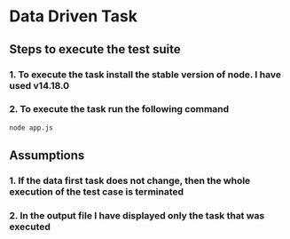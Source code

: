 # Data Driven Task

## Steps to execute the test suite

### 1. To execute the task install the stable version of node. I have used v14.18.0

### 2. To execute the task run the following command

```bash
node app.js
```

## Assumptions

### 1. If the data first task does not change, then the whole execution of the test case is terminated

### 2. In the output file I have displayed only the task that was executed
